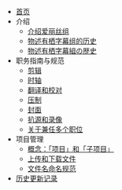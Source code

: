 - [首页](/handbook/)
- 介绍
    - [介绍爱丽丝组](/handbook/introduce/introduce-mononobe-subtitle-team.md)
    - [物述有栖字幕组的历史](/handbook/introduce/history-of-the-team.md)
    - [物述有栖字幕組の歴史](/handbook/introduce/history-of-the-team-jp.md)
- 职务指南与规范
    - [剪辑](/handbook/guideline/clipper.md)
    - [时轴](/handbook/guideline/timeline.md)
    - [翻译和校对](/handbook/guideline/translator-and-proofreader.md)
    - [压制](/handbook/guideline/compressor.md)
    - [封面](/handbook/guideline/thumbnail.md)
    - [扒源和录像](/handbook/guideline/downloader-and-recorder.md)
    - [关于兼任多个职位](/handbook/guideline/about-holding-multiple-positions-concurrently.md)
- 项目管理
    - [概念：「项目」和「子项目」](/handbook/project-management/the-concept-of-project-and-subproject.md)
    - [上传和下载文件](/handbook/project-management/upload-and-download-files.md)
    - [文件名命名规范](/handbook/project-management/file-naming-convention.md)
- [历史更新记录](/handbook/update-history.md)
